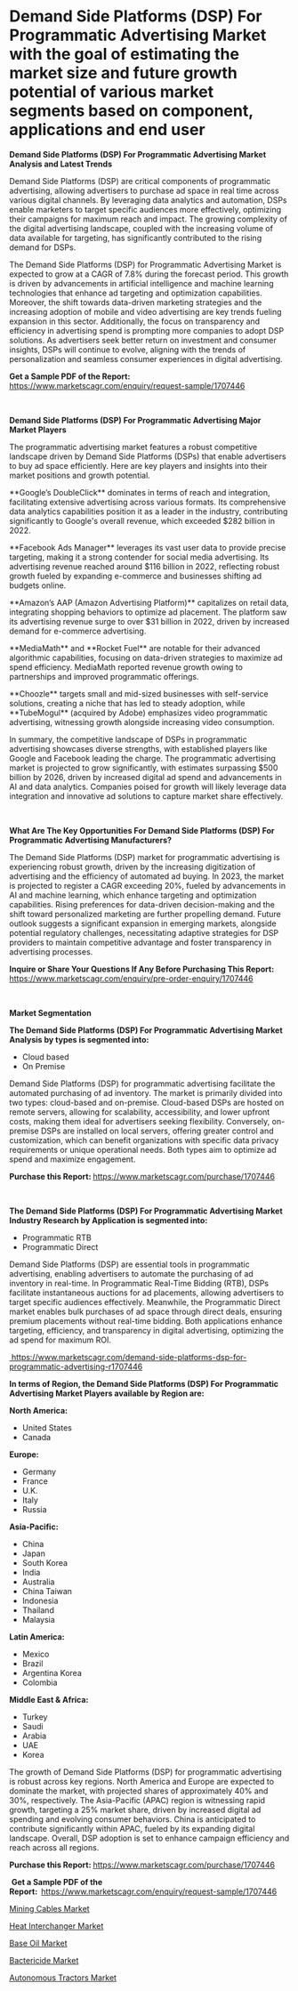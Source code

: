 <p><h1>Demand Side Platforms (DSP) For Programmatic Advertising Market with the goal of estimating the market size and future growth potential of various market segments based on component, applications and end user</h1></p><p><strong>Demand Side Platforms (DSP) For Programmatic Advertising Market Analysis and Latest Trends</strong></p>
<p><p>Demand Side Platforms (DSP) are critical components of programmatic advertising, allowing advertisers to purchase ad space in real time across various digital channels. By leveraging data analytics and automation, DSPs enable marketers to target specific audiences more effectively, optimizing their campaigns for maximum reach and impact. The growing complexity of the digital advertising landscape, coupled with the increasing volume of data available for targeting, has significantly contributed to the rising demand for DSPs.</p><p>The Demand Side Platforms (DSP) for Programmatic Advertising Market is expected to grow at a CAGR of 7.8% during the forecast period. This growth is driven by advancements in artificial intelligence and machine learning technologies that enhance ad targeting and optimization capabilities. Moreover, the shift towards data-driven marketing strategies and the increasing adoption of mobile and video advertising are key trends fueling expansion in this sector. Additionally, the focus on transparency and efficiency in advertising spend is prompting more companies to adopt DSP solutions. As advertisers seek better return on investment and consumer insights, DSPs will continue to evolve, aligning with the trends of personalization and seamless consumer experiences in digital advertising.</p></p>
<p><strong>Get a Sample PDF of the Report:&nbsp;</strong> <a href="https://www.marketscagr.com/enquiry/request-sample/1707446?utm_campaign=1126&utm_medium=2&utm_source=Github&utm_content=ia&utm_term=07102024&utm_id=demand-side-platforms-dsp-for-programmatic-advertising">https://www.marketscagr.com/enquiry/request-sample/1707446</a></p>
<p>&nbsp;</p>
<p><strong>Demand Side Platforms (DSP) For Programmatic Advertising Major Market Players</strong></p>
<p><p>The programmatic advertising market features a robust competitive landscape driven by Demand Side Platforms (DSPs) that enable advertisers to buy ad space efficiently. Here are key players and insights into their market positions and growth potential.</p><p>**Google’s DoubleClick** dominates in terms of reach and integration, facilitating extensive advertising across various formats. Its comprehensive data analytics capabilities position it as a leader in the industry, contributing significantly to Google's overall revenue, which exceeded $282 billion in 2022.</p><p>**Facebook Ads Manager** leverages its vast user data to provide precise targeting, making it a strong contender for social media advertising. Its advertising revenue reached around $116 billion in 2022, reflecting robust growth fueled by expanding e-commerce and businesses shifting ad budgets online.</p><p>**Amazon’s AAP (Amazon Advertising Platform)** capitalizes on retail data, integrating shopping behaviors to optimize ad placement. The platform saw its advertising revenue surge to over $31 billion in 2022, driven by increased demand for e-commerce advertising.</p><p>**MediaMath** and **Rocket Fuel** are notable for their advanced algorithmic capabilities, focusing on data-driven strategies to maximize ad spend efficiency. MediaMath reported revenue growth owing to partnerships and improved programmatic offerings.</p><p>**Choozle** targets small and mid-sized businesses with self-service solutions, creating a niche that has led to steady adoption, while **TubeMogul** (acquired by Adobe) emphasizes video programmatic advertising, witnessing growth alongside increasing video consumption.</p><p>In summary, the competitive landscape of DSPs in programmatic advertising showcases diverse strengths, with established players like Google and Facebook leading the charge. The programmatic advertising market is projected to grow significantly, with estimates surpassing $500 billion by 2026, driven by increased digital ad spend and advancements in AI and data analytics. Companies poised for growth will likely leverage data integration and innovative ad solutions to capture market share effectively.</p></p>
<p>&nbsp;</p>
<p><strong>What Are The Key Opportunities For Demand Side Platforms (DSP) For Programmatic Advertising Manufacturers?</strong></p>
<p><p>The Demand Side Platforms (DSP) market for programmatic advertising is experiencing robust growth, driven by the increasing digitization of advertising and the efficiency of automated ad buying. In 2023, the market is projected to register a CAGR exceeding 20%, fueled by advancements in AI and machine learning, which enhance targeting and optimization capabilities. Rising preferences for data-driven decision-making and the shift toward personalized marketing are further propelling demand. Future outlook suggests a significant expansion in emerging markets, alongside potential regulatory challenges, necessitating adaptive strategies for DSP providers to maintain competitive advantage and foster transparency in advertising processes.</p></p>
<p><strong>Inquire or Share Your Questions If Any Before Purchasing This Report:</strong> <a href="https://www.marketscagr.com/enquiry/pre-order-enquiry/1707446?utm_campaign=1126&utm_medium=2&utm_source=Github&utm_content=ia&utm_term=07102024&utm_id=demand-side-platforms-dsp-for-programmatic-advertising">https://www.marketscagr.com/enquiry/pre-order-enquiry/1707446</a></p>
<p>&nbsp;</p>
<p><strong>Market Segmentation</strong></p>
<p><strong>The Demand Side Platforms (DSP) For Programmatic Advertising Market Analysis by types is segmented into:</strong></p>
<p><ul><li>Cloud based</li><li>On Premise</li></ul></p>
<p><p>Demand Side Platforms (DSP) for programmatic advertising facilitate the automated purchasing of ad inventory. The market is primarily divided into two types: cloud-based and on-premise. Cloud-based DSPs are hosted on remote servers, allowing for scalability, accessibility, and lower upfront costs, making them ideal for advertisers seeking flexibility. Conversely, on-premise DSPs are installed on local servers, offering greater control and customization, which can benefit organizations with specific data privacy requirements or unique operational needs. Both types aim to optimize ad spend and maximize engagement.</p></p>
<p><strong>Purchase this Report:&nbsp;</strong><a href="https://www.marketscagr.com/purchase/1707446?utm_campaign=1126&utm_medium=2&utm_source=Github&utm_content=ia&utm_term=07102024&utm_id=demand-side-platforms-dsp-for-programmatic-advertising">https://www.marketscagr.com/purchase/1707446</a></p>
<p>&nbsp;</p>
<p><strong>The Demand Side Platforms (DSP) For Programmatic Advertising Market Industry Research by Application is segmented into:</strong></p>
<p><ul><li>Programmatic RTB</li><li>Programmatic Direct</li></ul></p>
<p><p>Demand Side Platforms (DSP) are essential tools in programmatic advertising, enabling advertisers to automate the purchasing of ad inventory in real-time. In Programmatic Real-Time Bidding (RTB), DSPs facilitate instantaneous auctions for ad placements, allowing advertisers to target specific audiences effectively. Meanwhile, the Programmatic Direct market enables bulk purchases of ad space through direct deals, ensuring premium placements without real-time bidding. Both applications enhance targeting, efficiency, and transparency in digital advertising, optimizing the ad spend for maximum ROI.</p></p>
<p><a href="https://www.marketscagr.com/demand-side-platforms-dsp-for-programmatic-advertising-r1707446?utm_campaign=1126&utm_medium=2&utm_source=Github&utm_content=ia&utm_term=07102024&utm_id=demand-side-platforms-dsp-for-programmatic-advertising">&nbsp;https://www.marketscagr.com/demand-side-platforms-dsp-for-programmatic-advertising-r1707446</a></p>
<p><strong>In terms of Region, the Demand Side Platforms (DSP) For Programmatic Advertising Market Players available by Region are:</strong></p>
<p>
    <p> <strong> North America: </strong>
        <ul>
            <li>United States</li>
            <li>Canada</li>
        </ul>
        </p> 
    <p> <strong> Europe: </strong>
        <ul>
            <li>Germany</li>
            <li>France</li>
            <li>U.K.</li>
            <li>Italy</li>
            <li>Russia</li>
        </ul>
        </p> 
    <p> <strong> Asia-Pacific: </strong>
        <ul>
            <li>China</li>
            <li>Japan</li>
            <li>South Korea</li>
            <li>India</li>
            <li>Australia</li>
            <li>China Taiwan</li>
            <li>Indonesia</li>
            <li>Thailand</li>
            <li>Malaysia</li>
        </ul>
        </p> 
    <p> <strong> Latin America: </strong>
        <ul>
            <li>Mexico</li>
            <li>Brazil</li>
            <li>Argentina Korea</li>
            <li>Colombia</li>
        </ul>
        </p> 
    <p> <strong> Middle East & Africa: </strong>
        <ul>
            <li>Turkey</li>
            <li>Saudi</li>
            <li>Arabia</li>
            <li>UAE</li>
            <li>Korea</li>
        </ul>
    </p>
    </p>
<p><p>The growth of Demand Side Platforms (DSP) for programmatic advertising is robust across key regions. North America and Europe are expected to dominate the market, with projected shares of approximately 40% and 30%, respectively. The Asia-Pacific (APAC) region is witnessing rapid growth, targeting a 25% market share, driven by increased digital ad spending and evolving consumer behaviors. China is anticipated to contribute significantly within APAC, fueled by its expanding digital landscape. Overall, DSP adoption is set to enhance campaign efficiency and reach across all regions.</p></p>
<p><strong>Purchase this Report: </strong><a href="https://www.marketscagr.com/purchase/1707446?utm_campaign=1126&utm_medium=2&utm_source=Github&utm_content=ia&utm_term=07102024&utm_id=demand-side-platforms-dsp-for-programmatic-advertising">https://www.marketscagr.com/purchase/1707446</a></p>
<p>&nbsp;<strong>Get a Sample PDF of the Report:&nbsp;&nbsp;</strong><a href="https://www.marketscagr.com/enquiry/request-sample/1707446?utm_campaign=1126&utm_medium=2&utm_source=Github&utm_content=ia&utm_term=07102024&utm_id=demand-side-platforms-dsp-for-programmatic-advertising">https://www.marketscagr.com/enquiry/request-sample/1707446</a></p>
<p><strong></strong></p>
<p><p><a href="https://issuu.com/reportprime-2/docs/mining-cables-market-size-2030.pptx_928e256e8018d1?utm_campaign=1126&utm_medium=2&utm_source=Github&utm_content=ia&utm_term=07102024&utm_id=demand-side-platforms-dsp-for-programmatic-advertising">Mining Cables Market</a></p><p><a href="https://www.linkedin.com/pulse/heat-interchanger-market-global-regional-analysis-focus-p7zwe?utm_campaign=1126&utm_medium=2&utm_source=Github&utm_content=ia&utm_term=07102024&utm_id=demand-side-platforms-dsp-for-programmatic-advertising">Heat Interchanger Market</a></p><p><a href="https://www.linkedin.com/pulse/base-oil-market-size-share-trends-analysis-report-product-group-j90be?utm_campaign=1126&utm_medium=2&utm_source=Github&utm_content=ia&utm_term=07102024&utm_id=demand-side-platforms-dsp-for-programmatic-advertising">Base Oil Market</a></p><p><a href="https://www.linkedin.com/pulse/global-bactericide-market-size-expected-experience-cagr-87-through-dmoye?utm_campaign=1126&utm_medium=2&utm_source=Github&utm_content=ia&utm_term=07102024&utm_id=demand-side-platforms-dsp-for-programmatic-advertising">Bactericide Market</a></p><p><a href="https://www.linkedin.com/pulse/autonomous-tractors-market-overview-forecast-2024-2031-pdqle?utm_campaign=1126&utm_medium=2&utm_source=Github&utm_content=ia&utm_term=07102024&utm_id=demand-side-platforms-dsp-for-programmatic-advertising">Autonomous Tractors Market</a></p></p>